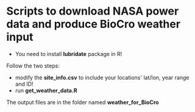 # Scripts to download NASA power data and produce BioCro weather input

- You need to install **lubridate** package in R!

Follow the two steps:
- modify the **site_info.csv** to include your locations' lat/lon, year range and ID!
- run **get_weather_data.R**

The output files are in the folder named **weather_for_BioCro**
